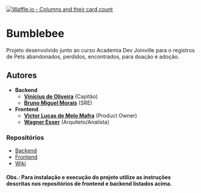 [![Waffle.io - Columns and their card count](https://badge.waffle.io/academiadev-joinville/projeto-backend-bumblebee.svg?columns=all)](https://waffle.io/academiadev-joinville/projeto-backend-bumblebee) 

# Bumblebee

Projeto desenvolvido junto ao curso Academia Dev Joinville para o registros de Pets abandonados, perdidos, encontrados, para doação e adoção.

## Autores

* **Backend**
  * **[Vinícius de Oliveira](https://github.com/academiadev-jlle/wiki/blob/master/.gitbook/assets/vinicius.png)** (Capitão)
  * **[Bruno Miguel Morais](https://github.com/academiadev-jlle/wiki/blob/master/.gitbook/assets/bumblebee-bruno-sre.png)** (SRE)
* **Frontend**
  * **[Victor Lucas de Melo Mafra](https://github.com/academiadev-jlle/wiki/blob/master/.gitbook/assets/bumblebee-victor-po.png)** (Product Owner)
  * **[Wagner Esser](https://github.com/WagnerEsser)** (Arquiteto/Analista)

### Repositórios
- [Backend](https://github.com/academiadev-jlle/backend-bumblebee)
- [Frontend](https://github.com/academiadev-jlle/frontend-bumblebee)
- [Wiki](https://github.com/academiadev-jlle/wiki-bumblebee)

#### Obs.: Para instalação e execução do projeto utilize as instruções descritas nos repositórios de frontend e backend listados acima.
